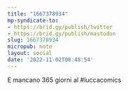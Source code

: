 ```yaml
---
title: "1667378934"
mp-syndicate-to:
- https://brid.gy/publish/twitter
- https://brid.gy/publish/mastodon
slug: 1667378934
micropub: note
layout: social
date: '2022-11-02T08:48:54'
---
```

E mancano 365 giorni al #luccacomics